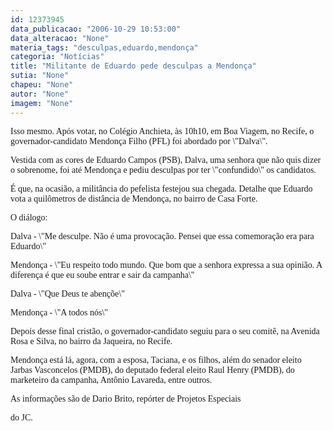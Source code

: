 ```yaml
---
id: 12373945
data_publicacao: "2006-10-29 10:53:00"
data_alteracao: "None"
materia_tags: "desculpas,eduardo,mendonça"
categoria: "Notícias"
title: "Militante de Eduardo pede desculpas a Mendonça"
sutia: "None"
chapeu: "None"
autor: "None"
imagem: "None"
---
```

<p><P><FONT face=Verdana>Isso mesmo. Após votar, no Colégio Anchieta, às 10h10, em Boa Viagem, no Recife, o governador-candidato Mendonça Filho (PFL) foi abordado por \"Dalva\".</FONT></P></p>
<p><P><FONT face=Verdana>Vestida&nbsp;com as cores de Eduardo Campos (PSB), Dalva, uma senhora que não quis dizer o sobrenome,&nbsp;foi até Mendonça e pediu desculpas por ter&nbsp;\"confundido\" os candidatos. </FONT></P></p>
<p><P><FONT face=Verdana>É que, na ocasião, a militância do pefelista festejou sua chegada. Detalhe que Eduardo vota a quilômetros de distância de Mendonça, no bairro&nbsp;de Casa Forte.</FONT></P></p>
<p><P><FONT face=Verdana>O diálogo:</FONT></P></p>
<p><P><FONT face=Verdana>Dalva - \"Me desculpe. Não é uma provocação. Pensei que essa comemoração era para Eduardo\"&nbsp;&nbsp;</FONT></P></p>
<p><P><FONT face=Verdana>Mendonça - \"Eu respeito todo mundo.&nbsp;Que bom que a senhora expressa a sua opinião. A diferença é que eu soube entrar e sair da campanha\"</FONT></P></p>
<p><P><FONT face=Verdana>Dalva - \"Que Deus te abençõe\"</FONT></P></p>
<p><P><FONT face=Verdana>Mendonça - \"A todos nós\"</FONT></P></p>
<p><P><FONT face=Verdana>Depois desse final cristão,&nbsp;o governador-candidato&nbsp;seguiu para o seu comitê, na Avenida Rosa e Silva, no bairro da Jaqueira, no Recife.</FONT></P></p>
<p><P><FONT face=Verdana>Mendonça&nbsp;está lá, agora, com a esposa, Taciana, e os filhos, além do senador eleito Jarbas Vasconcelos (PMDB), do deputado federal eleito Raul Henry (PMDB), do marketeiro da campanha, Antônio Lavareda, entre outros.</FONT></P></p>
<p><P><FONT face=Verdana>As informações são de&nbsp;Dario Brito, repórter de Projetos Especiais</p>
<p> do JC. &nbsp;</FONT></P> </p>
